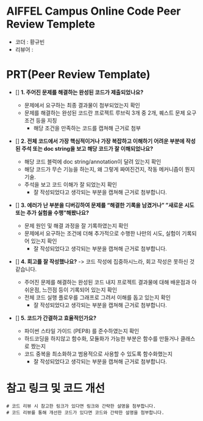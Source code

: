 # AIFFEL Campus Online Code Peer Review Templete
- 코더 : 황규빈
- 리뷰어 : 


# PRT(Peer Review Template)
- []  **1. 주어진 문제를 해결하는 완성된 코드가 제출되었나요?**
    - 문제에서 요구하는 최종 결과물이 첨부되었는지 확인
    - 문제를 해결하는 완성된 코드란 프로젝트 루브릭 3개 중 2개, 
      퀘스트 문제 요구조건 등을 지칭
        - 해당 조건을 만족하는 코드를 캡쳐해 근거로 첨부
   

- []  **2. 전체 코드에서 가장 핵심적이거나 가장 복잡하고 이해하기 어려운 부분에 작성된 
  주석 또는 doc string을 보고 해당 코드가 잘 이해되었나요?**
    - 해당 코드 블럭에 doc string/annotation이 달려 있는지 확인
    - 해당 코드가 무슨 기능을 하는지, 왜 그렇게 짜여진건지, 작동 메커니즘이 뭔지 기술.
    - 주석을 보고 코드 이해가 잘 되었는지 확인
        - 잘 작성되었다고 생각되는 부분을 캡쳐해 근거로 첨부합니다.

  
- []  **3. 에러가 난 부분을 디버깅하여 문제를 “해결한 기록을 남겼거나” 
  ”새로운 시도 또는 추가 실험을 수행”해봤나요?**
    - 문제 원인 및 해결 과정을 잘 기록하였는지 확인
    - 문제에서 요구하는 조건에 더해 추가적으로 수행한 나만의 시도, 
      실험이 기록되어 있는지 확인
        - 잘 작성되었다고 생각되는 부분을 캡쳐해 근거로 첨부합니다.
  
- []  **4. 회고를 잘 작성했나요?** -> 코드 작성에 집중하시느라, 회고 작성은 못하신 것 같습니다.
    - 주어진 문제를 해결하는 완성된 코드 내지 프로젝트 결과물에 대해
    배운점과 아쉬운점, 느낀점 등이 기록되어 있는지 확인
    - 전체 코드 실행 플로우를 그래프로 그려서 이해를 돕고 있는지 확인
        - 잘 작성되었다고 생각되는 부분을 캡쳐해 근거로 첨부합니다.
    
- []  **5. 코드가 간결하고 효율적인가요?**
    - 파이썬 스타일 가이드 (PEP8) 를 준수하였는지 확인
    - 하드코딩을 하지않고 함수화, 모듈화가 가능한 부분은 함수를 만들거나 클래스로 짰는지
    - 코드 중복을 최소화하고 범용적으로 사용할 수 있도록 함수화했는지
        - 잘 작성되었다고 생각되는 부분을 캡쳐해 근거로 첨부합니다.

# 참고 링크 및 코드 개선
```
# 코드 리뷰 시 참고한 링크가 있다면 링크와 간략한 설명을 첨부합니다.
# 코드 리뷰를 통해 개선한 코드가 있다면 코드와 간략한 설명을 첨부합니다.
```
